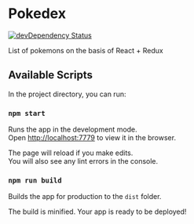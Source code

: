 # Pokedex

[![devDependency Status](https://img.shields.io/david/dev/alik0211/barbershop.svg?label=devDeps&style=flat-square)](https://david-dm.org/alik0211/barbershop?type=dev)

List of pokemons on the basis of React + Redux

## Available Scripts

In the project directory, you can run:

### `npm start`

Runs the app in the development mode.<br>
Open [http://localhost:7779](http://localhost:7779) to view it in the browser.

The page will reload if you make edits.<br>
You will also see any lint errors in the console.

### `npm run build`

Builds the app for production to the `dist` folder.<br>

The build is minified. Your app is ready to be deployed!
